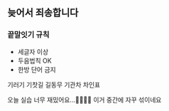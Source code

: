 
## 늦어서 죄송합니다 ##

### 끝말잇기 규칙 ###

- 세글자 이상
- 두음법칙 OK
- 한방 단어 금지

기러기
기찻길
길동무
기관차
차인표


오늘 실습 너무 재밌어요...🤦‍♀️🤦‍♂️
이거 중간에 자꾸 섞이네요
